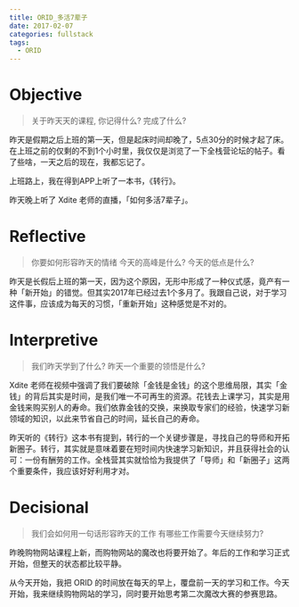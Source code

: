```yaml
---
title: ORID_多活7辈子
date: 2017-02-07
categories: fullstack
tags:
  - ORID
---
```


# Objective
> 关于昨天天的课程, 你记得什么?
> 完成了什么?

昨天是假期之后上班的第一天，但是起床时间却晚了，5点30分的时候才起了床。在上班之前的仅剩的不到1个小时里，我仅仅是浏览了一下全栈营论坛的帖子。看了些啥，一天之后的现在，我都忘记了。

上班路上，我在得到APP上听了一本书，《转行》。

昨天晚上听了 Xdite 老师的直播，「如何多活7辈子」。

# Reflective
> 你要如何形容昨天的情绪
> 今天的高峰是什么?
> 今天的低点是什么?

昨天是长假后上班的第一天，因为这个原因，无形中形成了一种仪式感，竟产有一种「新开始」的错觉。但其实2017年已经过去1个多月了。我跟自己说，对于学习这件事，应该成为每天的习惯，「重新开始」这种感觉是不对的。

# Interpretive
> 我们昨天学到了什么?
> 昨天一个重要的领悟是什么?

Xdite 老师在视频中强调了我们要破除「金钱是金钱」的这个思维局限，其实「金钱」的背后其实是时间，是我们唯一不可再生的资源。花钱去上课学习，其实是用金钱来购买别人的寿命。我们依靠金钱的交换，来换取专家们的经验，快速学习新领域的知识，以此来节省自己的时间，延长自己的寿命。

昨天听的《转行》这本书有提到，转行的一个关键步骤是，寻找自己的导师和开拓新圈子。转行，其实就是意味着要在短时间内快速学习新知识，并且获得社会的认可：一份有酬劳的工作。全栈营其实就恰恰为我提供了「导师」和「新圈子」这两个重要条件，我应该好好利用才对。

# Decisional
> 我们会如何用一句话形容昨天的工作
> 有哪些工作需要今天继续努力?

昨晚购物网站课程上新，而购物网站的魔改也将要开始了。年后的工作和学习正式开始，但整天的状态都比较平静。

从今天开始，我把 ORID 的时间放在每天的早上，覆盘前一天的学习和工作。今天开始，我来继续购物网站的学习，同时要开始思考第二次魔改大赛的参赛思路。

